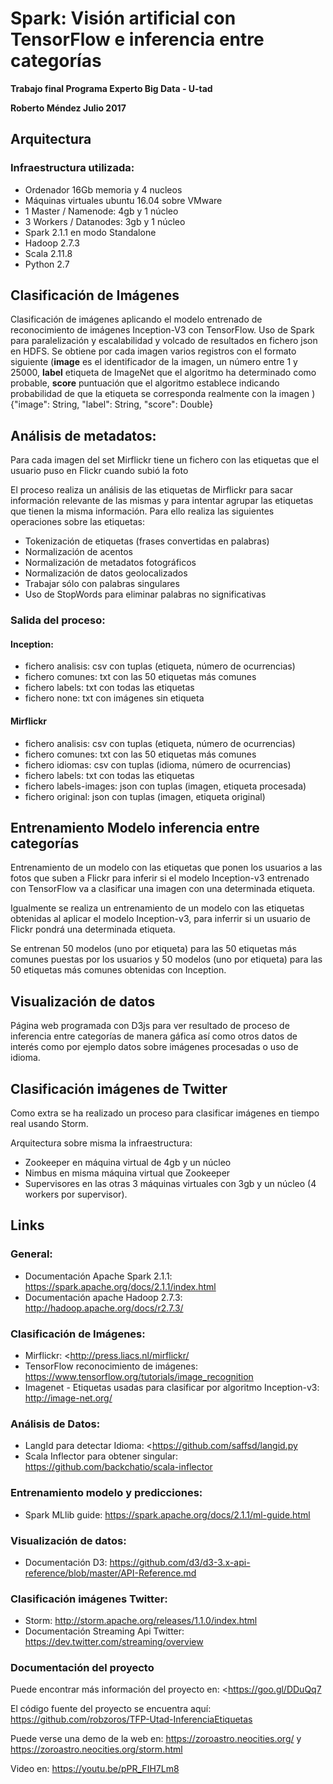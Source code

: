 # Spark: Visión artificial con TensorFlow e inferencia entre categorías

**Trabajo final Programa Experto Big Data - U-tad**

**Roberto Méndez Julio 2017**

## Arquitectura
### Infraestructura utilizada:
- Ordenador 16Gb memoria y 4 nucleos
- Máquinas virtuales ubuntu 16.04 sobre VMware
- 1 Master / Namenode: 4gb y 1 núcleo
- 3 Workers  / Datanodes: 3gb y 1 núcleo
- Spark 2.1.1 en modo Standalone
- Hadoop 2.7.3
- Scala 2.11.8
- Python 2.7

## Clasificación de Imágenes
Clasificación de imágenes aplicando el modelo entrenado de reconocimiento de imágenes Inception-V3 con TensorFlow. Uso de Spark para paralelización y escalabilidad y volcado de resultados en fichero json en HDFS.
Se obtiene por cada imagen varios registros con el formato siguiente (**image** es el identificador de la imagen, un número entre 1 y 25000, **label** etiqueta de ImageNet que el algoritmo ha determinado como probable, **score** puntuación que el algoritmo establece indicando probabilidad de que la etiqueta se corresponda realmente con la imagen )
    {"image": String, "label": String, "score": Double}

## Análisis de metadatos:
Para cada imagen del set Mirflickr tiene un fichero con las etiquetas que el usuario puso en Flickr cuando subió la foto

El proceso realiza un análisis de las etiquetas de Mirflickr para sacar información relevante de las mismas y para intentar agrupar las etiquetas que tienen la misma información. Para ello realiza las siguientes operaciones sobre las etiquetas:
- Tokenización de etiquetas (frases convertidas en palabras)
- Normalización de acentos
- Normalización de metadatos fotográficos
- Normalización de datos geolocalizados
- Trabajar sólo con palabras singulares 
- Uso de StopWords para eliminar palabras no significativas

### Salida del proceso:
#### Inception:
- fichero analisis: csv con tuplas (etiqueta, número de ocurrencias)
- fichero comunes: txt con las 50 etiquetas más comunes
- fichero labels: txt con todas las etiquetas
- fichero none: txt con imágenes sin etiqueta

#### Mirflickr
- fichero analisis: csv con tuplas (etiqueta, número de ocurrencias)
- fichero comunes: txt con las 50 etiquetas más comunes
- fichero idiomas: csv con tuplas (idioma, número de ocurrencias)
- fichero labels: txt con todas las etiquetas
- fichero labels-images: json con tuplas (imagen, etiqueta procesada)
- fichero original: json con tuplas (imagen, etiqueta original)

## Entrenamiento Modelo inferencia entre categorías
Entrenamiento de un modelo con las etiquetas que ponen los usuarios a las fotos que suben a Flickr para inferir si el modelo Inception-v3 entrenado con TensorFlow va a clasificar una imagen con una determinada etiqueta.

Igualmente se realiza un entrenamiento de un modelo con las etiquetas obtenidas al aplicar el modelo Inception-v3, para inferrir si un usuario de Flickr pondrá una determinada etiqueta.

Se entrenan 50 modelos (uno por etiqueta) para las 50 etiquetas más comunes puestas por los usuarios y 50 modelos (uno por etiqueta) para las 50 etiquetas más comunes obtenidas con Inception.

## Visualización de datos
Página web programada con D3js para ver resultado de proceso de inferencia entre categorías de manera gáfica así como otros datos de interés como por ejemplo datos sobre imágenes procesadas o uso de idioma.

## Clasificación imágenes de Twitter
Como extra se ha realizado un proceso para clasificar imágenes en tiempo real usando Storm.

Arquitectura sobre misma la infraestructura:
- Zookeeper en máquina virtual de 4gb y un núcleo
- Nimbus en misma máquina virtual que Zookeeper
- Supervisores en las otras 3 máquinas virtuales con 3gb y un núcleo (4 workers por supervisor).

## Links
### General:
- Documentación Apache Spark 2.1.1: <https://spark.apache.org/docs/2.1.1/index.html>
- Documentación apache Hadoop 2.7.3: <http://hadoop.apache.org/docs/r2.7.3/>

### Clasificación de Imágenes:
- Mirflickr: <http://press.liacs.nl/mirflickr/
- TensorFlow reconocimiento de imágenes: <https://www.tensorflow.org/tutorials/image_recognition>
- Imagenet - Etiquetas usadas para clasificar por algoritmo Inception-v3: <http://image-net.org/>

### Análisis de Datos:
- LangId para detectar Idioma: <https://github.com/saffsd/langid.py
- Scala Inflector para obtener singular: <https://github.com/backchatio/scala-inflector>

### Entrenamiento modelo y predicciones:
- Spark MLlib guide: <https://spark.apache.org/docs/2.1.1/ml-guide.html>

### Visualización de datos:
- Documentación D3: <https://github.com/d3/d3-3.x-api-reference/blob/master/API-Reference.md>

### Clasificación imágenes Twitter:
- Storm: <http://storm.apache.org/releases/1.1.0/index.html>
- Documentación Streaming Api Twitter: <https://dev.twitter.com/streaming/overview>

### Documentación del proyecto
Puede encontrar más información del proyecto en: <<https://goo.gl/DDuQq7>

El código fuente del proyecto se encuentra aquí: <https://github.com/robzoros/TFP-Utad-InferenciaEtiquetas>

Puede verse una demo de la web en:  <https://zoroastro.neocities.org/> y <https://zoroastro.neocities.org/storm.html>

Video en: <https://youtu.be/pPR_FIH7Lm8>

